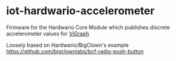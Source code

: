 # iot-hardwario-accelerometer

Firmware for the Hardwario Core Module which publishes discrete accelerometer values for [ViGraph](http://www.vigraph.com)

Loosely based on Hardwario/BigClown's example https://github.com/bigclownlabs/bcf-radio-push-button

